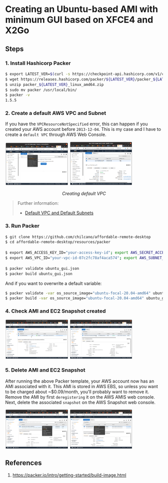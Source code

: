 # Creating an Ubuntu-based AMI with minimum GUI based on XFCE4 and X2Go

## Steps

### 1. Install Hashicorp Packer

```sh
$ export LATEST_VER=$(curl -s https://checkpoint-api.hashicorp.com/v1/check/packer | jq -r -M '.current_version')
$ wget https://releases.hashicorp.com/packer/${LATEST_VER}/packer_${LATEST_VER}_linux_amd64.zip
$ unzip packer_${LATEST_VER}_linux_amd64.zip
$ sudo mv packer /usr/local/bin/
$ packer -v
1.5.5
```

### 2. Create a default AWS VPC and Subnet

If you have the `VPCResourceNotSpecified` error, this can happen if you created your AWS account before `2013-12-04`. This is my case and I have to create a `default VPC` through AWS Web Console.

<img src="imgs/packer-ubuntu-ami-gui-1-create-default-vpc.png" width="40%"> <img src="imgs/packer-ubuntu-ami-gui-2-create-default-vpc.png" width="40%">
_<center>Creating default VPC</center>_

> Further information:
> * [Default VPC and Default Subnets](https://docs.aws.amazon.com/vpc/latest/userguide/default-vpc.html)

### 3. Run Packer 

```sh
$ git clone https://github.com/chilcano/affordable-remote-desktop
$ cd affordable-remote-desktop/resources/packer

$ export AWS_ACCESS_KEY_ID="your-access-key-id"; export AWS_SECRET_ACCESS_KEY="your-secret-access-key"
$ export AWS_VPC_ID="your-vpc-id-07c2fc78af4aca574"; export AWS_SUBNET_ID="your-subnet-id-00096b5a3329dd4b2" 

$ packer validate ubuntu_gui.json
$ packer build ubuntu_gui.json
```

And if you want to overwrite a default variable:
```sh
$ packer validate -var os_source_image="ubuntu-focal-20.04-amd64" ubuntu_gui.json
$ packer build -var os_source_image="ubuntu-focal-20.04-amd64" ubuntu_gui.json
```

### 4. Check AMI and EC2 Snapshot created


<img src="imgs/packer-ubuntu-ami-gui-3-snapshot-ebs.png" width="40%"> <img src="imgs/packer-ubuntu-ami-gui-4-ec2-ami.png" width="40%">


### 5. Delete AMI and EC2 Snapshot

After running the above Packer template, your AWS account now has an AMI associated with it. This AMI is stored in AWS EBS, so unless you want to be charged about ~$0.09/month, you'll probably want to remove it. 
Remove the AMI by first `deregistering` it on the AWS AMIS web console. Next, delete the associated `snapshot` on the AWS Snapshot web console.

<img src="imgs/packer-ubuntu-ami-destroy-1-deregister-ami.png" width="40%"> <img src="imgs/packer-ubuntu-ami-destroy-2-delete-snapshot.png" width="40%">

## References

1. https://packer.io/intro/getting-started/build-image.html

